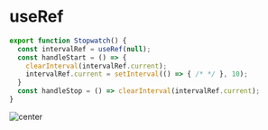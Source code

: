 <!-- .slide: class="with-code" -->

# useRef

```TypeScript
export function Stopwatch() {
  const intervalRef = useRef(null);
  const handleStart = () => {
    clearInterval(intervalRef.current);
    intervalRef.current = setInterval(() => { /* */ }, 10);
  }
  const handleStop = () => clearInterval(intervalRef.current);
}
```

<!-- .element: class="big-code" -->

![center](./assets/images/refs-stop-watch.png)

